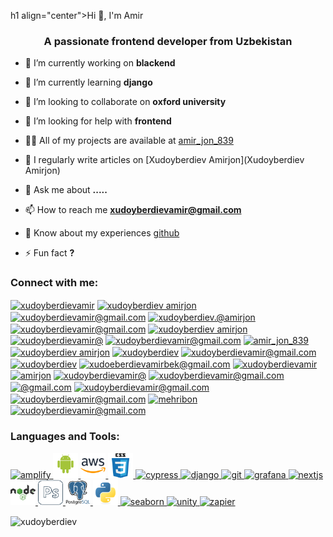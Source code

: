 h1 align="center">Hi 👋, I'm Amir</h1>
<h3 align="center">A passionate frontend developer from Uzbekistan</h3>

- 🔭 I’m currently working on **blackend**

- 🌱 I’m currently learning **django**

- 👯 I’m looking to collaborate on **oxford university**

- 🤝 I’m looking for help with **frontend**

- 👨‍💻 All of my projects are available at [amir_jon_839](amir_jon_839)

- 📝 I regularly write articles on [Xudoyberdiev Amirjon](Xudoyberdiev Amirjon)

- 💬 Ask me about **.....**

- 📫 How to reach me **xudoyberdievamir@gmail.com**

- 📄 Know about my experiences [github](github)

- ⚡ Fun fact **?**

<h3 align="left">Connect with me:</h3>
<p align="left">
<a href="https://codepen.io/xudoyberdievamir" target="blank"><img align="center" src="https://raw.githubusercontent.com/rahuldkjain/github-profile-readme-generator/master/src/images/icons/Social/codepen.svg" alt="xudoyberdievamir" height="30" width="40" /></a>
<a href="https://dev.to/xudoyberdiev amirjon" target="blank"><img align="center" src="https://raw.githubusercontent.com/rahuldkjain/github-profile-readme-generator/master/src/images/icons/Social/devto.svg" alt="xudoyberdiev amirjon" height="30" width="40" /></a>
<a href="https://twitter.com/xudoyberdievamir@gmail.com" target="blank"><img align="center" src="https://raw.githubusercontent.com/rahuldkjain/github-profile-readme-generator/master/src/images/icons/Social/twitter.svg" alt="xudoyberdievamir@gmail.com" height="30" width="40" /></a>
<a href="https://linkedin.com/in/xudoyberdiev.@amirjon" target="blank"><img align="center" src="https://raw.githubusercontent.com/rahuldkjain/github-profile-readme-generator/master/src/images/icons/Social/linked-in-alt.svg" alt="xudoyberdiev.@amirjon" height="30" width="40" /></a>
<a href="https://stackoverflow.com/users/xudoyberdievamir@gmail.com" target="blank"><img align="center" src="https://raw.githubusercontent.com/rahuldkjain/github-profile-readme-generator/master/src/images/icons/Social/stack-overflow.svg" alt="xudoyberdievamir@gmail.com" height="30" width="40" /></a>
<a href="https://codesandbox.com/xudoyberdiev amirjon" target="blank"><img align="center" src="https://raw.githubusercontent.com/rahuldkjain/github-profile-readme-generator/master/src/images/icons/Social/codesandbox.svg" alt="xudoyberdiev amirjon" height="30" width="40" /></a>
<a href="https://kaggle.com/xudoyberdievamir@" target="blank"><img align="center" src="https://raw.githubusercontent.com/rahuldkjain/github-profile-readme-generator/master/src/images/icons/Social/kaggle.svg" alt="xudoyberdievamir@" height="30" width="40" /></a>
<a href="https://fb.com/xudoyberdievamir@gmail.com" target="blank"><img align="center" src="https://raw.githubusercontent.com/rahuldkjain/github-profile-readme-generator/master/src/images/icons/Social/facebook.svg" alt="xudoyberdievamir@gmail.com" height="30" width="40" /></a>
<a href="https://instagram.com/amir_jon_839" target="blank"><img align="center" src="https://raw.githubusercontent.com/rahuldkjain/github-profile-readme-generator/master/src/images/icons/Social/instagram.svg" alt="amir_jon_839" height="30" width="40" /></a>
<a href="https://dribbble.com/xudoyberdiev amirjon" target="blank"><img align="center" src="https://raw.githubusercontent.com/rahuldkjain/github-profile-readme-generator/master/src/images/icons/Social/dribbble.svg" alt="xudoyberdiev amirjon" height="30" width="40" /></a>
<a href="https://www.behance.net/xudoyberdiev" target="blank"><img align="center" src="https://raw.githubusercontent.com/rahuldkjain/github-profile-readme-generator/master/src/images/icons/Social/behance.svg" alt="xudoyberdiev" height="30" width="40" /></a>
<a href="https://hashnode.com/xudoyberdievamir@gmail.com" target="blank"><img align="center" src="https://raw.githubusercontent.com/rahuldkjain/github-profile-readme-generator/master/src/images/icons/Social/hashnode.svg" alt="xudoyberdievamir@gmail.com" height="30" width="40" /></a>
<a href="https://medium.com/xudoyberdiev" target="blank"><img align="center" src="https://raw.githubusercontent.com/rahuldkjain/github-profile-readme-generator/master/src/images/icons/Social/medium.svg" alt="xudoyberdiev" height="30" width="40" /></a>
<a href="https://www.youtube.com/c/xudoeberdievamirbek@gmail.com" target="blank"><img align="center" src="https://raw.githubusercontent.com/rahuldkjain/github-profile-readme-generator/master/src/images/icons/Social/youtube.svg" alt="xudoeberdievamirbek@gmail.com" height="30" width="40" /></a>
<a href="https://www.codechef.com/users/xudoyberdievamir" target="blank"><img align="center" src="https://cdn.jsdelivr.net/npm/simple-icons@3.1.0/icons/codechef.svg" alt="xudoyberdievamir" height="30" width="40" /></a>
<a href="https://www.hackerrank.com/amirjon" target="blank"><img align="center" src="https://raw.githubusercontent.com/rahuldkjain/github-profile-readme-generator/master/src/images/icons/Social/hackerrank.svg" alt="amirjon" height="30" width="40" /></a>
<a href="https://codeforces.com/profile/xudoyberdievamir@" target="blank"><img align="center" src="https://raw.githubusercontent.com/rahuldkjain/github-profile-readme-generator/master/src/images/icons/Social/codeforces.svg" alt="xudoyberdievamir@" height="30" width="40" /></a>
<a href="https://www.leetcode.com/xudoyberdievamir@gmail.com" target="blank"><img align="center" src="https://raw.githubusercontent.com/rahuldkjain/github-profile-readme-generator/master/src/images/icons/Social/leet-code.svg" alt="xudoyberdievamir@gmail.com" height="30" width="40" /></a>
<a href="https://www.hackerearth.com/@gmail.com" target="blank"><img align="center" src="https://raw.githubusercontent.com/rahuldkjain/github-profile-readme-generator/master/src/images/icons/Social/hackerearth.svg" alt="@gmail.com" height="30" width="40" /></a>
<a href="https://auth.geeksforgeeks.org/user/xudoyberdievamir@gmail.com" target="blank"><img align="center" src="https://raw.githubusercontent.com/rahuldkjain/github-profile-readme-generator/master/src/images/icons/Social/geeks-for-geeks.svg" alt="xudoyberdievamir@gmail.com" height="30" width="40" /></a>
<a href="https://www.topcoder.com/members/xudoyberdievamir@gmail.com" target="blank"><img align="center" src="https://raw.githubusercontent.com/rahuldkjain/github-profile-readme-generator/master/src/images/icons/Social/topcoder.svg" alt="xudoyberdievamir@gmail.com" height="30" width="40" /></a>
<a href="https://discord.gg/mehribon" target="blank"><img align="center" src="https://raw.githubusercontent.com/rahuldkjain/github-profile-readme-generator/master/src/images/icons/Social/discord.svg" alt="mehribon" height="30" width="40" /></a>
<a href="/xudoyberdievamir@gmail.com" target="blank"><img align="center" src="https://raw.githubusercontent.com/rahuldkjain/github-profile-readme-generator/master/src/images/icons/Social/rss.svg" alt="xudoyberdievamir@gmail.com" height="30" width="40" /></a>
</p>

<h3 align="left">Languages and Tools:</h3>
<p align="left"> <a href="https://aws.amazon.com/amplify/" target="_blank" rel="noreferrer"> <img src="https://docs.amplify.aws/assets/logo-dark.svg" alt="amplify" width="40" height="40"/> </a> <a href="https://developer.android.com" target="_blank" rel="noreferrer"> <img src="https://raw.githubusercontent.com/devicons/devicon/master/icons/android/android-original-wordmark.svg" alt="android" width="40" height="40"/> </a> <a href="https://aws.amazon.com" target="_blank" rel="noreferrer"> <img src="https://raw.githubusercontent.com/devicons/devicon/master/icons/amazonwebservices/amazonwebservices-original-wordmark.svg" alt="aws" width="40" height="40"/> </a> <a href="https://www.w3schools.com/css/" target="_blank" rel="noreferrer"> <img src="https://raw.githubusercontent.com/devicons/devicon/master/icons/css3/css3-original-wordmark.svg" alt="css3" width="40" height="40"/> </a> <a href="https://www.cypress.io" target="_blank" rel="noreferrer"> <img src="https://raw.githubusercontent.com/simple-icons/simple-icons/6e46ec1fc23b60c8fd0d2f2ff46db82e16dbd75f/icons/cypress.svg" alt="cypress" width="40" height="40"/> </a> <a href="https://www.djangoproject.com/" target="_blank" rel="noreferrer"> <img src="https://cdn.worldvectorlogo.com/logos/django.svg" alt="django" width="40" height="40"/> </a> <a href="https://git-scm.com/" target="_blank" rel="noreferrer"> <img src="https://www.vectorlogo.zone/logos/git-scm/git-scm-icon.svg" alt="git" width="40" height="40"/> </a> <a href="https://grafana.com" target="_blank" rel="noreferrer"> <img src="https://www.vectorlogo.zone/logos/grafana/grafana-icon.svg" alt="grafana" width="40" height="40"/> </a> <a href="https://nextjs.org/" target="_blank" rel="noreferrer"> <img src="https://cdn.worldvectorlogo.com/logos/nextjs-2.svg" alt="nextjs" width="40" height="40"/> </a> <a href="https://nodejs.org" target="_blank" rel="noreferrer"> <img src="https://raw.githubusercontent.com/devicons/devicon/master/icons/nodejs/nodejs-original-wordmark.svg" alt="nodejs" width="40" height="40"/> </a> <a href="https://www.photoshop.com/en" target="_blank" rel="noreferrer"> <img src="https://raw.githubusercontent.com/devicons/devicon/master/icons/photoshop/photoshop-line.svg" alt="photoshop" width="40" height="40"/> </a> <a href="https://www.postgresql.org" target="_blank" rel="noreferrer"> <img src="https://raw.githubusercontent.com/devicons/devicon/master/icons/postgresql/postgresql-original-wordmark.svg" alt="postgresql" width="40" height="40"/> </a> <a href="https://www.python.org" target="_blank" rel="noreferrer"> <img src="https://raw.githubusercontent.com/devicons/devicon/master/icons/python/python-original.svg" alt="python" width="40" height="40"/> </a> <a href="https://seaborn.pydata.org/" target="_blank" rel="noreferrer"> <img src="https://seaborn.pydata.org/_images/logo-mark-lightbg.svg" alt="seaborn" width="40" height="40"/> </a> <a href="https://unity.com/" target="_blank" rel="noreferrer"> <img src="https://www.vectorlogo.zone/logos/unity3d/unity3d-icon.svg" alt="unity" width="40" height="40"/> </a> <a href="https://zapier.com" target="_blank" rel="noreferrer"> <img src="https://www.vectorlogo.zone/logos/zapier/zapier-icon.svg" alt="zapier" width="40" height="40"/> </a> </p>

<p><img align="center" src="https://github-readme-streak-stats.herokuapp.com/?user=xudoyberdiev&" alt="xudoyberdiev" /></p>

